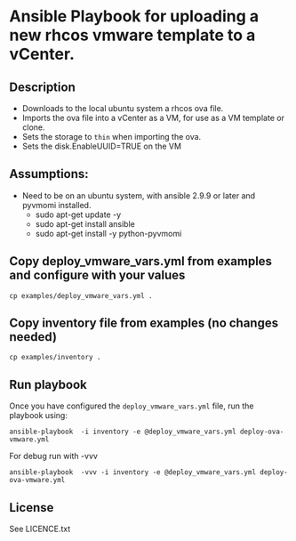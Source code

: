 # Ansible Playbook for uploading a new rhcos vmware template to a vCenter.

## Description
 - Downloads to the local ubuntu system a rhcos ova file.
 - Imports the ova file into a vCenter as a VM, for use as a VM template or clone.
 - Sets the storage to `thin` when importing the ova.
 - Sets the disk.EnableUUID=TRUE on the VM

## Assumptions:
 - Need to be on an ubuntu system, with ansible 2.9.9 or later and pyvmomi installed.
   - sudo apt-get update -y
   - sudo apt-get install ansible
   - sudo apt-get install -y python-pyvmomi

## Copy deploy_vmware_vars.yml from examples and configure with your values

```
cp examples/deploy_vmware_vars.yml .
```

## Copy inventory file from examples (no changes needed)

```
cp examples/inventory .
```

## Run playbook


Once you have configured the `deploy_vmware_vars.yml` file, run the playbook using:

```
ansible-playbook  -i inventory -e @deploy_vmware_vars.yml deploy-ova-vmware.yml
```
For debug run with -vvv
```
ansible-playbook  -vvv -i inventory -e @deploy_vmware_vars.yml deploy-ova-vmware.yml
```

License
-------

See LICENCE.txt
